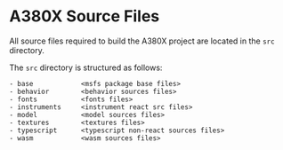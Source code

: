 # A380X Source Files

All source files required to build the A380X project are located in the `src` directory.

The `src` directory is structured as follows:

```
- base            <msfs package base files>
- behavior        <behavior sources files>
- fonts           <fonts files>
- instruments     <instrument react src files>
- model           <model sources files>
- textures        <textures files>
- typescript      <typescript non-react sources files>
- wasm            <wasm sources files>
```
